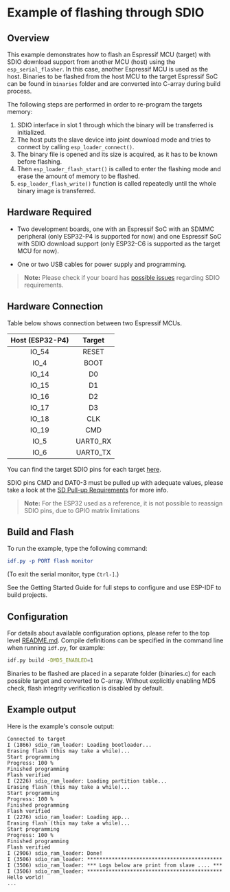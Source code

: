# Example of flashing through SDIO

## Overview

This example demonstrates how to flash an Espressif MCU (target) with SDIO download support from another MCU (host) using the `esp_serial_flasher`. In this case, another Espressif MCU is used as the host. Binaries to be flashed from the host MCU to the target Espressif SoC can be found in `binaries` folder and are converted into C-array during build process.

The following steps are performed in order to re-program the targets memory:

1. SDIO interface in slot 1 through which the binary will be transferred is initialized.
2. The host puts the slave device into joint download mode and tries to connect by calling `esp_loader_connect()`.
3. The binary file is opened and its size is acquired, as it has to be known before flashing.
4. Then `esp_loader_flash_start()` is called to enter the flashing mode and erase the amount of memory to be flashed.
5. `esp_loader_flash_write()` function is called repeatedly until the whole binary image is transferred.

## Hardware Required

* Two development boards, one with an Espressif SoC with an SDMMC peripheral (only ESP32-P4 is supported for now) and one Espressif SoC with SDIO download support (only ESP32-C6 is supported as the target MCU for now).

* One or two USB cables for power supply and programming.

> **Note:** Please check if your board has [possible issues](https://docs.espressif.com/projects/esp-idf/en/stable/esp32/api-reference/peripherals/sd_pullup_requirements.html) regarding SDIO requirements.

## Hardware Connection

Table below shows connection between two Espressif MCUs.

| Host (ESP32-P4) | Target        |
|:---------------:|:-------------:|
|    IO_54        |    RESET      |
|    IO_4         |    BOOT       |
|    IO_14        |    D0         |
|    IO_15        |    D1         |
|    IO_16        |    D2         |
|    IO_17        |    D3         |
|    IO_18        |    CLK        |
|    IO_19        |    CMD        |
|    IO_5         |    UART0_RX   |
|    IO_6         |    UART0_TX   |

You can find the target SDIO pins for each target [here](https://docs.espressif.com/projects/esp-idf/en/stable/esp32/api-reference/peripherals/sdio_slave.html).

SDIO pins CMD and DAT0-3 must be pulled up with adequate values, please take a look at the [SD Pull-up Requirements](https://docs.espressif.com/projects/esp-idf/en/stable/esp32/api-reference/peripherals/sd_pullup_requirements.html) for more info.

> **Note:** For the ESP32 used as a reference, it is not possible to reassign SDIO pins, due to GPIO matrix limitations

## Build and Flash

To run the example, type the following command:

```CMake
idf.py -p PORT flash monitor
```

(To exit the serial monitor, type ``Ctrl-]``.)

See the Getting Started Guide for full steps to configure and use ESP-IDF to build projects.

## Configuration

For details about available configuration options, please refer to the top level [README.md](../../README.md).
Compile definitions can be specified in the command line when running `idf.py`, for example:

```bash
idf.py build -DMD5_ENABLED=1
```

Binaries to be flashed are placed in a separate folder (binaries.c) for each possible target and converted to C-array. Without explicitly enabling MD5 check, flash integrity verification is disabled by default.

## Example output

Here is the example's console output:

```
Connected to target
I (1866) sdio_ram_loader: Loading bootloader...
Erasing flash (this may take a while)...
Start programming
Progress: 100 %
Finished programming
Flash verified
I (2226) sdio_ram_loader: Loading partition table...
Erasing flash (this may take a while)...
Start programming
Progress: 100 %
Finished programming
Flash verified
I (2276) sdio_ram_loader: Loading app...
Erasing flash (this may take a while)...
Start programming
Progress: 100 %
Finished programming
Flash verified
I (2906) sdio_ram_loader: Done!
I (3506) sdio_ram_loader: ********************************************
I (3506) sdio_ram_loader: *** Logs below are print from slave .... ***
I (3506) sdio_ram_loader: ********************************************
Hello world!
...
```
